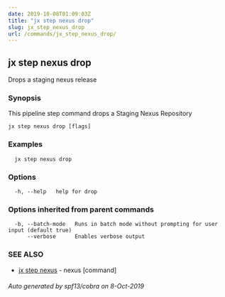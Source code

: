 ```yaml
---
date: 2019-10-08T01:09:03Z
title: "jx step nexus drop"
slug: jx_step_nexus_drop
url: /commands/jx_step_nexus_drop/
---
```

## jx step nexus drop

Drops a staging nexus release

### Synopsis

This pipeline step command drops a Staging Nexus Repository

```
jx step nexus drop [flags]
```

### Examples

```
  jx step nexus drop
```

### Options

```
  -h, --help   help for drop
```

### Options inherited from parent commands

```
  -b, --batch-mode   Runs in batch mode without prompting for user input (default true)
      --verbose      Enables verbose output
```

### SEE ALSO

* [jx step nexus](/commands/jx_step_nexus/)	 - nexus [command]

###### Auto generated by spf13/cobra on 8-Oct-2019
